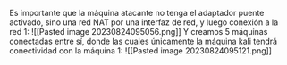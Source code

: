 Es importante que la máquina atacante no tenga el adaptador puente activado, sino una red NAT por una interfaz de red, y luego conexión a la red 1:
![[Pasted image 20230824095056.png]]
Y creamos 5 máquinas conectadas entre sí, donde las cuales únicamente la máquina kali tendrá conectividad con la máquina 1:
![[Pasted image 20230824095121.png]]
